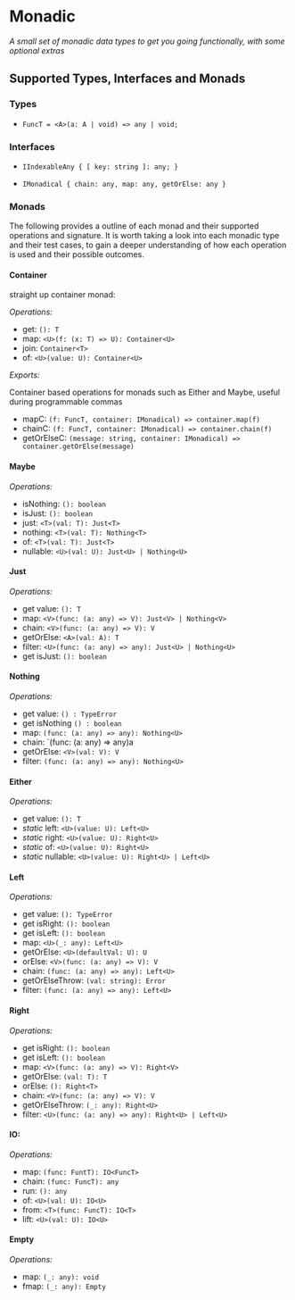 # Monadic 
_A small set of monadic data types to get you going functionally, with some optional extras_

## Supported Types, Interfaces and Monads

### Types

* `FuncT = <A>(a: A | void) => any | void;`

### Interfaces

* `IIndexableAny { [ key: string ]: any; }`

* `IMonadical { chain: any, map: any, getOrElse: any }`

### Monads

The following provides a outline of each monad and their supported operations and signature. It is worth taking a look into each monadic type and their test cases, to gain a deeper understanding of how each operation is used and their possible outcomes.

#### Container

straight up container monad:

*Operations:*

- get: `(): T`
- map: `<U>(f: (x: T) => U): Container<U>`
- join: `Container<T>`
- of: `<U>(value: U): Container<U>`
      
*Exports:*
  
Container based operations for monads such as Either and Maybe, useful during programmable commas
   
- mapC: `(f: FuncT, container: IMonadical) => container.map(f)`
- chainC: `(f: FuncT, container: IMonadical) => container.chain(f)`
- getOrElseC: `(message: string, container: IMonadical) => container.getOrElse(message)`

#### Maybe

*Operations:*

- isNothing: `(): boolean`
- isJust: `(): boolean`
- just: `<T>(val: T): Just<T>`
- nothing: `<T>(val: T): Nothing<T>`
- of: `<T>(val: T): Just<T>`
- nullable: `<U>(val: U): Just<U> | Nothing<U>`
    
#### Just

*Operations:*

- get value: `(): T`
- map: `<V>(func: (a: any) => V): Just<V> | Nothing<V>`
- chain: `<V>(func: (a: any) => V): V`
- getOrElse: `<A>(val: A): T`
- filter: `<U>(func: (a: any) => any): Just<U> | Nothing<U>`
- get isJust: `(): boolean`
      
#### Nothing

*Operations:*
  
- get value: `() : TypeError`
- get isNothing `() : boolean`
- map: `(func: (a: any) => any): Nothing<U>`
- chain: `(func: (a: any) => any)a
- getOrElse: `<V>(val: V): V`
- filter: `(func: (a: any) => any): Nothing<U>`

#### Either

*Operations:*

- get value: `(): T`
- _static_ left: `<U>(value: U): Left<U>`
- _static_ right: `<U>(value: U): Right<U>`
- _static_ of: `<U>(value: U): Right<U>`
- _static_ nullable: `<U>(value: U): Right<U> | Left<U>`
  
#### Left

*Operations:*

- get value: `(): TypeError`
- get isRight: `(): boolean`
- get isLeft: `(): boolean`
- map: `<U>(_: any): Left<U>`
- getOrElse: `<U>(defaultVal: U): U`
- orElse: `<V>(func: (a: any) => V): V`
- chain: `(func: (a: any) => any): Left<U>`
- getOrElseThrow: `(val: string): Error`
- filter: `(func: (a: any) => any): Left<U>`

#### Right

*Operations:*

- get isRight: `(): boolean`
- get isLeft: `(): boolean`
- map: `<V>(func: (a: any) => V): Right<V>`
- getOrElse: `(val: T): T`
- orElse: `(): Right<T>`
- chain: `<V>(func: (a: any) => V): V`
- getOrElseThrow: `(_: any): Right<U>`
- filter: `<U>(func: (a: any) => any): Right<U> | Left<U>`

#### IO:

*Operations:*

- map: `(func: FuntT): IO<FuncT>`
- chain: `(func: FuncT): any`
- run: `(): any`
- of: `<U>(val: U): IO<U>`
- from: `<T>(func: FuncT): IO<T>`
- lift: `<U>(val: U): IO<U>`

#### Empty

*Operations:*
  
- map: `(_: any): void`
- fmap: `(_: any): Empty`
